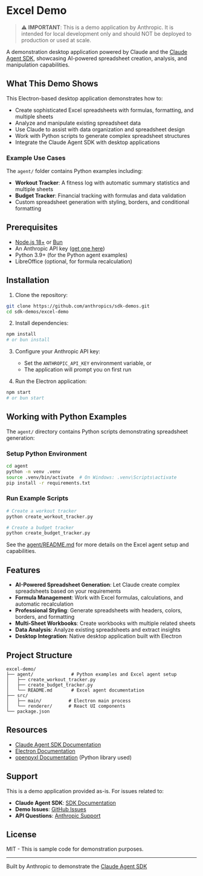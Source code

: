 # Excel Demo

> ⚠️ **IMPORTANT**: This is a demo application by Anthropic. It is intended for local development only and should NOT be deployed to production or used at scale.

A demonstration desktop application powered by Claude and the [Claude Agent SDK](https://docs.anthropic.com/en/docs/claude-code/sdk/sdk-overview), showcasing AI-powered spreadsheet creation, analysis, and manipulation capabilities.

## What This Demo Shows

This Electron-based desktop application demonstrates how to:
- Create sophisticated Excel spreadsheets with formulas, formatting, and multiple sheets
- Analyze and manipulate existing spreadsheet data
- Use Claude to assist with data organization and spreadsheet design
- Work with Python scripts to generate complex spreadsheet structures
- Integrate the Claude Agent SDK with desktop applications

### Example Use Cases

The `agent/` folder contains Python examples including:
- **Workout Tracker**: A fitness log with automatic summary statistics and multiple sheets
- **Budget Tracker**: Financial tracking with formulas and data validation
- Custom spreadsheet generation with styling, borders, and conditional formatting

## Prerequisites

- [Node.js 18+](https://nodejs.org) or [Bun](https://bun.sh)
- An Anthropic API key ([get one here](https://console.anthropic.com))
- Python 3.9+ (for the Python agent examples)
- LibreOffice (optional, for formula recalculation)

## Installation

1. Clone the repository:
```bash
git clone https://github.com/anthropics/sdk-demos.git
cd sdk-demos/excel-demo
```

2. Install dependencies:
```bash
npm install
# or bun install
```

3. Configure your Anthropic API key:
   - Set the `ANTHROPIC_API_KEY` environment variable, or
   - The application will prompt you on first run

4. Run the Electron application:
```bash
npm start
# or bun start
```

## Working with Python Examples

The `agent/` directory contains Python scripts demonstrating spreadsheet generation:

### Setup Python Environment

```bash
cd agent
python -m venv .venv
source .venv/bin/activate  # On Windows: .venv\Scripts\activate
pip install -r requirements.txt
```

### Run Example Scripts

```bash
# Create a workout tracker
python create_workout_tracker.py

# Create a budget tracker
python create_budget_tracker.py
```

See the [agent/README.md](./agent/README.md) for more details on the Excel agent setup and capabilities.

## Features

- **AI-Powered Spreadsheet Generation**: Let Claude create complex spreadsheets based on your requirements
- **Formula Management**: Work with Excel formulas, calculations, and automatic recalculation
- **Professional Styling**: Generate spreadsheets with headers, colors, borders, and formatting
- **Multi-Sheet Workbooks**: Create workbooks with multiple related sheets
- **Data Analysis**: Analyze existing spreadsheets and extract insights
- **Desktop Integration**: Native desktop application built with Electron

## Project Structure

```
excel-demo/
├── agent/              # Python examples and Excel agent setup
│   ├── create_workout_tracker.py
│   ├── create_budget_tracker.py
│   └── README.md       # Excel agent documentation
├── src/
│   ├── main/          # Electron main process
│   └── renderer/      # React UI components
└── package.json
```

## Resources

- [Claude Agent SDK Documentation](https://docs.claude.com/en/api/agent-sdk/overview)
- [Electron Documentation](https://www.electronjs.org/docs/latest/)
- [openpyxl Documentation](https://openpyxl.readthedocs.io/) (Python library used)

## Support

This is a demo application provided as-is. For issues related to:
- **Claude Agent SDK**: [SDK Documentation](https://docs.anthropic.com/claude-code)
- **Demo Issues**: [GitHub Issues](https://github.com/anthropics/sdk-demos/issues)
- **API Questions**: [Anthropic Support](https://support.anthropic.com)

## License

MIT - This is sample code for demonstration purposes.

---

Built by Anthropic to demonstrate the [Claude Agent SDK](https://github.com/anthropics/claude-code-sdk)
